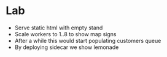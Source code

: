 # Lab

- Serve static html with empty stand
- Scale workers to 1..8 to show map signs
- After a while this would start populating customers queue
- By deploying sidecar we show lemonade
